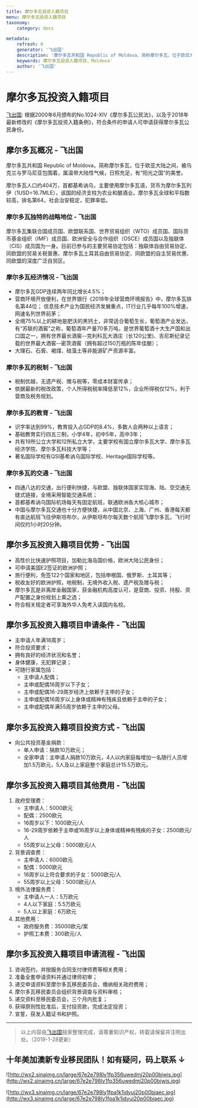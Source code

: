 ```yaml
---
title: 摩尔多瓦投资入籍项目
menu: 摩尔多瓦投资入籍项目
taxonomy:
    category: docs

metadata:
    refresh: 0
    generator: '飞出国'
    description: '摩尔多瓦共和国 Republic of Moldova，简称摩尔多瓦，位于欧亚大陆之间，被乌克兰与罗马尼亚包围着，属温带大陆性气候，日照充足，有“阳光之国”的美誉。根据2000年6月颁布的No.1024-XIV《摩尔多瓦公民法》，以及于2018年最新修改的《摩尔多瓦投资入籍条例》，符合条件的申请人可申请获得摩尔多瓦公民身份。'
    keywords: 摩尔多瓦投资入籍项目，Moldova'
    author: '飞出国'
---
```


# 摩尔多瓦投资入籍项目

[飞出国](/home): 根据2000年6月颁布的No.1024-XIV《摩尔多瓦公民法》，以及于2018年最新修改的《摩尔多瓦投资入籍条例》，符合条件的申请人可申请获得摩尔多瓦公民身份。

## 摩尔多瓦概况 - 飞出国

摩尔多瓦共和国 Republic of Moldova，简称摩尔多瓦，位于欧亚大陆之间，被乌克兰与罗马尼亚包围着，属温带大陆性气候，日照充足，有“阳光之国”的美誉。

摩尔多瓦人口约404万，首都基希讷乌，主要使用摩尔多瓦语，货币为摩尔多瓦列伊（1USD=16.7MLE），该国的经济支柱为农业和酿酒业。摩尔多瓦全球和平指数较高，排名第64，社会治安稳定，犯罪率低。

### 摩尔多瓦独特的战略地位 - 飞出国

摩尔多瓦集联合国成员国、欧盟联系国、世界贸易组织（WTO）成员国、国际货币基金组织（IMF）成员国、欧洲安全与合作组织（OSCE）成员国以及独联体（CIS）成员国为一身。目前已参与的主要贸易协定包括：独联体自由贸易协定、同欧盟的贸易关税普惠、摩尔多瓦土耳其自由贸易协定、同欧盟的自主贸易优惠、同欧盟的深度广泛自贸区。

### 摩尔多瓦经济情况 - 飞出国

* 摩尔多瓦GDP连续两年同比增长4.5%；
* 营商环境开放便利，在世界银行《2018年全球营商环境报告》中，摩尔多瓦排名第44位；
信息技术产业为国民经济发展重点，IT行业几乎每年100%增速，网速名列世界前茅；
* 全境75%以上的耕地是肥沃的黑钙土，非常适合葡萄生长，葡萄酒产业发达，有“苏联的酒窖”之称，葡萄酒年产量70多万吨，是世界葡萄酒十大生产国和出口国之一，拥有世界最长酒窖--克利科瓦大酒庄（长120公里)、吉尼斯纪录记载的世界最大酒窖--密茨酒窖（拥有超过150万瓶的陈年佳酿）；
* 大理石、石膏、褐煤、硅藻土等非能源矿产资源丰富。

### 摩尔多瓦的税制 - 飞出国

* 税制优越，无遗产税、赠与税等，零成本财富传承；
* 依据最新的税改政策，个人所得税税率降低至12%，企业所得税仅12%，利于营商及税务规划。

### 摩尔多瓦的教育 - 飞出国

* 识字率达到99%，教育投入占GDP的8.4%，多数人会两种以上语言；
* 基础教育实行四五三制，小学4年，初中5年，高中3年；
* 共有19所公立大学和12所私立大学，主要学校有国立摩尔多瓦大学、摩尔多瓦经济学院、摩尔多瓦科技大学等；
* 著名国际学校有QSI基希讷乌国际学校、Heritage国际学校等。

### 摩尔多瓦的交通 - 飞出国

* 四通八达的交通，出行便利快捷，与欧盟、独联体国家实现海、陆、空交通无缝式链接，全境采用智能交通系统；
* 首都基希讷乌国际机场每天有固定航班，联通欧洲各大核心城市；
* 中国与摩尔多瓦交通也十分方便快捷，从中国北京、上海、广州、香港每天都有直达航班飞往伊斯坦布尔，从伊斯坦布尔每天数个航班飞摩尔多瓦，飞行时间仅约1小时20分钟。

## 摩尔多瓦投资入籍项目优势 - 飞出国

* 高性价比快速护照项目，加勒比海岛国价格，欧洲大陆公民身份；
* 可申请美国E2签证的欧洲护照；
* 旅行便利，免签122个国家和地区，包括申根国、俄罗斯、土耳其等；
* 税收友好的欧洲护照，地税制，无境外收入税、遗产税及赠与税；
* 摩尔多瓦是非离岸金融国家，获金融机构高度认可，是营商、投资、持股、资产配置之身份规划上乘之选；
* 符合相关规定者可享海外华人免考入读国内名校。

## 摩尔多瓦投资入籍项目申请条件 - 飞出国

* 主申请人年满18周岁；
* 符合投资要求；
* 拥有良好的经济状况和名誉；
* 身体健康，无犯罪记录；
* 可随行家属包括：
    * 主申请人配偶；
    * 主申或配偶16周岁以下子女；
    * 主申或配偶16-29周岁经济上依赖于主申的子女；
    * 主申或配偶16周岁以上身体或精神有残疾且依赖于主申的子女；
    * 主申或配偶年满55周岁依赖于主申的父母。

## 摩尔多瓦投资入籍项目投资方式 - 飞出国

* 向公共投资基金捐款：
    * 单人申请：捐款10万欧元；
    * 全家申请：主申请人捐款10万欧元，4人以内家庭每增加一名随行人员增加1.5万欧元，5人及以上家庭整个家庭总计15.5万欧元。

## 摩尔多瓦投资入籍项目其他费用 - 飞出国

1. 政府受理费：
    * 主申请人：5000欧元
    * 配偶：2500欧元
    * 16周岁以下：1000欧元/人
    * 16-29周岁依赖于主申或16周岁以上身体或精神有残疾的子女：2500欧元/人
    * 55周岁以上父母：5000欧元/人
2. 背景调查费：
    * 主申请人：6000欧元 
    * 配偶：5000欧元
    * 16周岁以上符合要求的子女：5000欧元/人
    * 55周岁以上父母：5000欧元/人
3. 境外法律服务费：
    * 主申请人一人：5万欧元
    * 4人以下家庭：5.5万欧元
    * 5人以上家庭：6万欧元
4. 其他费用：
    * 政府服务费：35000欧元/案
    * 护照工本费：300欧元/人

## 摩尔多瓦投资入籍项目申请流程 - 飞出国

1. 咨询签约，并按服务合同支付律师费等相关费用；
2. 准备全套申请资料并通过律师初审；
3. 递交申请资料至摩尔多瓦移民委员会，缴纳相关政府费用；
4. 摩尔多瓦移民委员会组织背景调查与资料审核；
5. 递交资料至移民委员会，三个月内批复；
6. 获得原则性批准后，支付投资款，完成法定投资；
7. 宣誓，获发入籍证书和护照。

------

> 以上内容由[飞出国](flyabroad.me/contact/)独家整理完成，请尊重知识产权，转载请保留并注明出处。（2019-1-28更新）

## 十年美加澳新专业移民团队！如有疑问，码上联系 ↓ ##

![http://wx2.sinaimg.cn/large/67e2e798ly1fp356uwedmj20p00bjwis.jpg](http://wx2.sinaimg.cn/large/67e2e798ly1fp356uwedmj20p00bjwis.jpg)

![http://wx3.sinaimg.cn/large/67e2e798ly1fpa1k1idyuj20p00bjaec.jpg](http://wx3.sinaimg.cn/large/67e2e798ly1fpa1k1idyuj20p00bjaec.jpg)